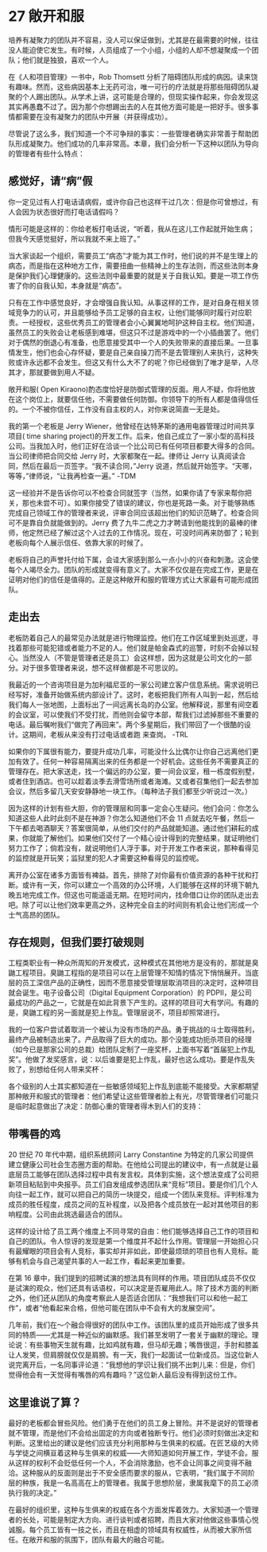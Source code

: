 # 27 敞开和服

培养有凝聚力的团队并不容易，没人可以保证做到，尤其是在最需要的时候，往往没人能迫使它发生。有时候，人员组成了一个小组，小组的人却不想凝聚成一个团队；他们就是独狼，喜欢一个人。

在《人和项目管理》一书中，Rob Thomsett 分析了阻碍团队形成的病因。读来饶有趣味。然而，这些病因基本上无药可治，唯一可行的疗法就是将那些阻碍团队凝聚的个人踢出团队。从学术上讲，这可能是合理的，但现实操作起来，你会发现这其实再愚蠢不过了。因为那个你想踢出去的人在其他方面可能是一把好手。很多事情都需要在没有凝聚力的团队中开展（并获得成功）。

尽管说了这么多，我们知道一个不可争辩的事实：一些管理者确实非常善于帮助团队形成凝聚力。他们成功的几率非常高。本章，我们会分析一下这种以团队为导向的管理者有些什么特点：

## 感觉好，请“病”假

你一定见过有人打电话请病假，或许你自己也这样干过几次：但是你可曾想过，有人会因为状态很好而打电话请假吗？

情形可能是这样的：你给老板打电话说，“听着，我从在这儿工作起就开始生病；但我今天感觉挺好，所以我就不来上班了。”

当大家谈起一个组织，需要员工“病态”才能为其工作时，他们说的并不是生理上的病态，而是指在这种地方工作，需要扭曲一些精神上的生存法则，而这些法则本身是保护我们心理健康的。这些法则中最重要的就是关于自我认知。要是一项工作伤害了你的自我认知，本身就是“病态”。

只有在工作中感觉良好，才会增强自我认知。从事这样的工作，是对自身在相关领域竞争力的认可，并且能够给予员工足够的自主权，让他们能够同时履行对应职责。一经授权，这些优秀员工的管理者会小心翼翼地呵护这种自主权。他们知道，虽然员工的失败会让老板感到难堪，但这只不过是游戏中的一个小插曲罢了。他们对于偶然的倒退心有准备，也愿意接受其中一个人的失败带来的直接后果。一旦事情发生，他们也会心存怀疑，要是自己亲自操刀而不是去管理别人来执行，这种失败或许永远都不会发生。但这又有什么大不了的呢？你已经做到了唯才是举，人尽其才，那就要做到用人不疑。

敞开和服( Open Kiraono)酌态度恰好是防御式管理的反面。用人不疑，你将他放在这个岗位上，就要信任他，不需要做任何防御。你领导下的所有人都是值得信任的。一个不被你信任，工作没有自主权的人，对你来说简直一无是处。

我的第一个老板是 Jerry Wiener，他曾经在达特茅斯的通用电器管理过时间共享项目( time sharing project)的开发工作。后来，他自己成立了一家小型的高科技公司。当我加入时，他们正好在洽谈一个比公司已有任何项目都要大得多的合同。当公司律师把合同交给 Jerry 时，大家都聚在一起。律师让 Jerry 认真阅读合同，然后在最后一页签字。“我不读合同，”Jerry 说道，然后就开始签字。“天哪，等等，”律师说，“让我再检查一遍。”
-TDM

这一经验并不是告诉你可以不检查合同就签字（当然，如果你请了专家来帮你把关，那也未尝不可）。如果你接受了错误的建议，你也是死路一条。对于能够熟练完成自己领域工作的管理者来说，评审合同应该超出他们的知识范畴了。检查合同可不是靠自负就能做到的。Jerry 费了九牛二虎之力才聘请到他能找到的最棒的律师，他定然已经了解过这个人过去的工作情况。现在，可没时间再来防御了；轮到老板向每个人展示信任、依靠大家的时候了。

老板将自己的声誉托付给下属，会诖大家感到那么一点小小的兴奋和刺激。这会使每个人竭尽全力。团队的形成就变得有意义了。大家不仅仅是在完成工作，更是在证明对他们的信任是值得的。正是这种敞开和服的管理方式让大家最有可能形成团队。

## 走出去

老板防着自己人的最常见办法就是进行物理监控。他们在工作区域里到处巡逻，寻找着那些可能犯错或者能力不足的人。他们就是帕金森式的巡警，时刻不会掉以轻心。当然没人（不管是管理者还是员工）会这样想，因为这就是公司文化的一部分。对于很多管理者来说，想不这样做都是不可思议的。

我最近的一个咨询项目是为加利福尼亚的一家公司建立客户信息系统。需求说明已经写好，准备开始做系统内部设计了。这时，老板把我们所有人叫到一起，然后给我们每人一张地图，上面标出了一间远离长岛的办公室。他解释说，那里有间空着的会议室，可以使我们不受打扰，而他则会留守本部，帮我们过滤掉那些不重要的电话。最后嘱咐我们“做完了再回来”。两个多星期后，我们带回了一个很酷的设计。这期间，老板从来没有打过电话或者跑
来查岗。
-TRL

如果你的下属很有能力，要提升成功几率，可能没什么比偶尔让你自己远离他们更加有效了。任何一种容易隔离出来的任务都是一个好机会。这些任务不需要真正的管理存在。把大家送走，找一个偏远的办公室，要一间会议室，租一栋度假别墅，或者住到酒店。也可以趁着淡季去滑雪场所或者海滩。又或者召集他们一起去参加会议，然后多留几天安安静静地一块工作。（每种法子我们都至少听说过一次。）

因为这样的计划有些大胆，你的管理层和同事一定会心生疑问。他们会问：你怎么知道这些人此时此刻不是在神游？你怎么知道他们不会 11 点就去吃午餐，然后一下午都去喝酒聊天？答案很简单，从他们交付的产品就能知道。通过他们耕耘的成果，你就能了解他们。如果他们交付了一个精心设计得到的完整结果，就证明他们努力工作了；倘若没有，就说明他们人浮于事。对于开发工作者来说，那种看得见的监控就是开玩笑；监狱里的犯人才需要这种看得见的监控呢。

离开办公室在诸多方面皆有裨益。首先，排除了对你最有价值资源的各种干扰和打断。或许有一天，你可以建立一个高效的办公环境，人们能够在这样的环境下朝九晚五地完成工作。但这也可能遥遥无期。在短时间内，找命借口让你的团队走出去吧。除了可以让他们效率更高之外，这种完全自主的时间则有机会让他们形成一个士气高昂的团队。

## 存在规则，但我们要打破规则

工程类职业有一种众所周知的开发模式，这种模式在其他地方是没有的，那就是臭鼬工程项目。臭鼬工程指的是项目可以在上层管理不知情的情况下悄悄展开。当底层的员工深信产品的正确性，因而不愿意接受管理层取消项目的决定时，这种项目就会诞生。电子设备公司（Digital Equipment Corporation）的 PDPII，是公司最成功的产品之一，它就是在如此背景下产生的。这样的项目可大有学问。有趣的是，臭鼬工程的另一面就是犯上作乱。管理层说不，项目却照常进行。

我的一位客户尝试着取消一个被认为没有市场的产品。勇于挑战的斗士取得胜利，最终产品被制造出来了。产品取得了巨大的成功。那个没能成功扼杀项目的经理（如今已是那家公司的总裁）给团队定制了一座奖杯，上面书写着“首届犯上作乱奖”。他做了发奖感言，说：以后谁要是犯上作乱，最好也这么成功。要是作乱失败了，别想给任何人带来奖杯：

各个级别的人士其实都知道在一些敏感领域犯上作乱到底能不能接受。大家都期望那种敞开和服式的管理者：他们希望让这些管理者脸上有光，尽管管理者们可能只是临时起意做出了决定：防御心重的管理者得木到人们的支持：

## 带嘴唇的鸡

20 世纪 70 年代中期，组织系统顾问 Larry Constantine 为特定的几家公司提供建立健康公司社会生态圈方面的帮助。在他给公司提出的建议中，有一点就是让最底层员工能够在团队选择过程中具有发言权。具体到实施，这个想法变成了公司把新项目粘贴到中央报亭。员工们自发组成参选团队来“竞标”项目。要是你们几个人向往一起工作，就可以把自己的简历一块提交，组成一个团队来竞标。评判标准为成员的胜任程度，成员之间的互补程度，以及把各个成员放在一起对其他项目的影响程度。公司由此挑选最适合的团队。

这样的设计给了员工两个维度上不同寻常的自由：他们能够选择自己工作的项目和自己的团队。令人惊讶的发现是第一个维度并不起什么作用。管理层一开始担心只有最耀眼的项目会有人竞标，事实却并非如此，即使最烦琐的项目也有人竞标。能够有机会与自己渴望共事的人一起工作，看起来更加重要。

在第 16 章中，我们提到的招聘试演的想法具有同样的作用。项目团队成员不仅仅是试演的观众，他们还具有话语权，可以决定是否雇用此人。除了技术方面的判断之外，他们还从团队的角度考察此人是否适合团队：“我想我们可以和他一起工作”，或者“他看起来合格，但他可能在团队中不会有大的发展空间”。

几年前，我们在～个融合得很好的团队中工作。该团队里的成员开始形成了很多共同的特质——尤其是一种近似的幽默感。我们甚至发明了一套关于幽默的理论。理论说：有些事物天生就有趣，比如鸡就有趣，但马却无趣；嘴唇很逗，手肘和膝盖让人发笑，但肩膀就仅仅是肩膀。有一天，我们一起面试一位新成员。当这位新人说完离开后，一名同事评论道：“我想他的学识让我们挑不出刺儿来：但是，你们觉得他会有一天觉得有嘴唇的鸡有趣吗？”这位新人最后没有得到这份工作。

## 这里谁说了算？

最好的老板都会冒些风险。他们勇于在他们的员工身上冒险。并不是说好的管理者就不管理，而是他们不会给出固定的方向或者独断专行。他们必须时刻做出决定和判断。这里给出的建议是他们应该充分利用那种与生俱来的权威。在匠艺级的大师与学徒之间横亘着这种与生俱来的权威——大师知道如何开展工作，学徒不会。服从这样的权利不会贬低任何一个人，不会消除激励，也不会让同事之间变得不融洽。这种服从的反面则是出于不安全感而要求的服从，它表明，“我们属于不同阶层的种族，我是一名高高在上的管理者。我属于思想阶层，隶属我麾下的员工必须执行我的决定。”

在最好的组织里，这种与生俱来的权威在各个方面发挥着效力。大家知道一个管理者的长处，可能是制定大方向、进行谈判或者招聘，而且大家对他做这些事情心悦诚服。每个员工皆有一技之长，而且在相虚的领域具有权威性，从而被大家所信任。在敞开和服的氛围下，团队有最大的融合可能。
